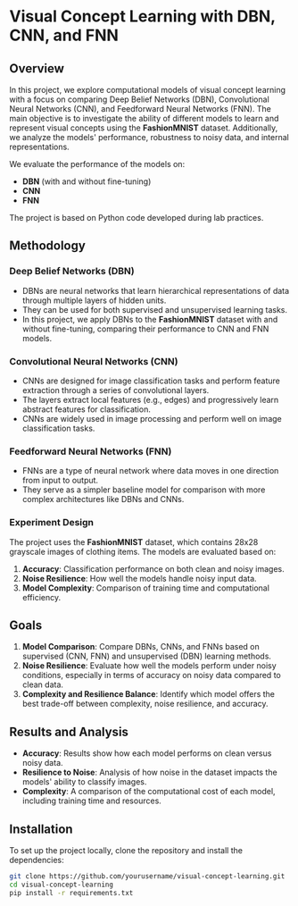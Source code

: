 # Visual Concept Learning with DBN, CNN, and FNN

## Overview

In this project, we explore computational models of visual concept learning with a focus on comparing Deep Belief Networks (DBN), Convolutional Neural Networks (CNN), and Feedforward Neural Networks (FNN). The main objective is to investigate the ability of different models to learn and represent visual concepts using the **FashionMNIST** dataset. Additionally, we analyze the models' performance, robustness to noisy data, and internal representations.

We evaluate the performance of the models on:
- **DBN** (with and without fine-tuning)
- **CNN**
- **FNN**

The project is based on Python code developed during lab practices.

## Methodology

### Deep Belief Networks (DBN)
- DBNs are neural networks that learn hierarchical representations of data through multiple layers of hidden units.
- They can be used for both supervised and unsupervised learning tasks.
- In this project, we apply DBNs to the **FashionMNIST** dataset with and without fine-tuning, comparing their performance to CNN and FNN models.

### Convolutional Neural Networks (CNN)
- CNNs are designed for image classification tasks and perform feature extraction through a series of convolutional layers.
- The layers extract local features (e.g., edges) and progressively learn abstract features for classification.
- CNNs are widely used in image processing and perform well on image classification tasks.

### Feedforward Neural Networks (FNN)
- FNNs are a type of neural network where data moves in one direction from input to output.
- They serve as a simpler baseline model for comparison with more complex architectures like DBNs and CNNs.

### Experiment Design
The project uses the **FashionMNIST** dataset, which contains 28x28 grayscale images of clothing items. The models are evaluated based on:
1. **Accuracy**: Classification performance on both clean and noisy images.
2. **Noise Resilience**: How well the models handle noisy input data.
3. **Model Complexity**: Comparison of training time and computational efficiency.

## Goals

1. **Model Comparison**: Compare DBNs, CNNs, and FNNs based on supervised (CNN, FNN) and unsupervised (DBN) learning methods.
2. **Noise Resilience**: Evaluate how well the models perform under noisy conditions, especially in terms of accuracy on noisy data compared to clean data.
3. **Complexity and Resilience Balance**: Identify which model offers the best trade-off between complexity, noise resilience, and accuracy.

## Results and Analysis

- **Accuracy**: Results show how each model performs on clean versus noisy data.
- **Resilience to Noise**: Analysis of how noise in the dataset impacts the models' ability to classify images.
- **Complexity**: A comparison of the computational cost of each model, including training time and resources.

## Installation

To set up the project locally, clone the repository and install the dependencies:

```bash
git clone https://github.com/yourusername/visual-concept-learning.git
cd visual-concept-learning
pip install -r requirements.txt
